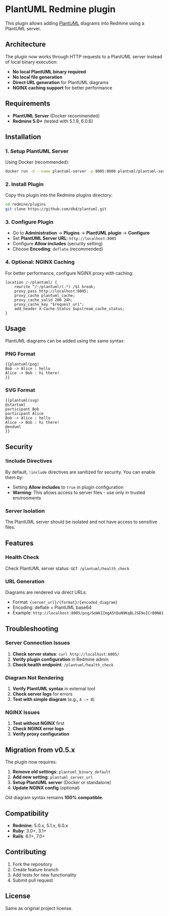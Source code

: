 # PlantUML Redmine plugin

This plugin allows adding [PlantUML](http://plantuml.com/) diagrams into Redmine using a PlantUML server.

## Architecture

The plugin now works through HTTP requests to a PlantUML server instead of local binary execution:
- **No local PlantUML binary required**
- **No local file generation**
- **Direct URL generation** for PlantUML diagrams
- **NGINX caching support** for better performance

## Requirements

- **PlantUML Server** (Docker recommended)
- **Redmine 5.0+** (tested with 5.1.9, 6.0.6)

## Installation

### 1. Setup PlantUML Server

Using Docker (recommended):

```bash
docker run -d --name plantuml-server -p 8005:8080 plantuml/plantuml-server:tomcat
```

### 2. Install Plugin

Copy this plugin into the Redmine plugins directory:

```bash
cd redmine/plugins
git clone https://github.com/dkd/plantuml.git
```

### 3. Configure Plugin

- Go to **Administration** → **Plugins** → **PlantUML plugin** → **Configure**
- Set **PlantUML Server URL**: `http://localhost:8005`
- Configure **Allow includes** (security setting)
- Choose **Encoding**: `deflate` (recommended)

### 4. Optional: NGINX Caching

For better performance, configure NGINX proxy with caching:

```nginx
location /-/plantuml/ {
    rewrite ^/-/plantuml/(.*) /$1 break;
    proxy_pass http://localhost:8005;
    proxy_cache plantuml_cache;
    proxy_cache_valid 200 24h;
    proxy_cache_key "$request_uri";
    add_header X-Cache-Status $upstream_cache_status;
}
```

## Usage

PlantUML diagrams can be added using the same syntax:

### PNG Format
```
{{plantuml(png)
Bob -> Alice : hello
Alice -> Bob : hi there!
}}
```

### SVG Format  
```
{{plantuml(svg)
@startuml
participant Bob
participant Alice
Bob -> Alice : hello
Alice -> Bob : hi there!
@enduml
}}
```

## Security

### !include Directives

By default, `!include` directives are sanitized for security. You can enable them by:
- Setting **Allow includes** to `true` in plugin configuration
- **Warning**: This allows access to server files - use only in trusted environments

### Server Isolation

The PlantUML server should be isolated and not have access to sensitive files.

## Features

### Health Check

Check PlantUML server status: `GET /plantuml/health_check`

### URL Generation

Diagrams are rendered via direct URLs:
- Format: `{server_url}/{format}/{encoded_diagram}`
- Encoding: deflate + PlantUML base64
- Example: `http://localhost:8005/png/SoWkIImgAStDuN9KqBLJSE9oICrB0N81`

## Troubleshooting

### Server Connection Issues

1. **Check server status**: `curl http://localhost:8005/`
2. **Verify plugin configuration** in Redmine admin
3. **Check health endpoint**: `/plantuml/health_check`

### Diagram Not Rendering

1. **Verify PlantUML syntax** in external tool
2. **Check server logs** for errors
3. **Test with simple diagram** (e.g., `A -> B`)

### NGINX Issues

1. **Test without NGINX** first
2. **Check NGINX error logs**
3. **Verify proxy configuration**

## Migration from v0.5.x

The plugin now requires:
1. **Remove old settings**: `plantuml_binary_default`
2. **Add new setting**: `plantuml_server_url`  
3. **Setup PlantUML server** (Docker or standalone)
4. **Update NGINX config** (optional)

Old diagram syntax remains **100% compatible**.

## Compatibility

- **Redmine**: 5.0.x, 5.1.x, 6.0.x
- **Ruby**: 3.0+, 3.1+
- **Rails**: 6.1+, 7.0+

## Contributing

1. Fork the repository
2. Create feature branch
3. Add tests for new functionality  
4. Submit pull request

## License

Same as original project license.
